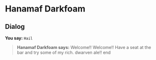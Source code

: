 # Hanamaf Darkfoam


## Dialog

**You say:** `Hail`



>**Hanamaf Darkfoam says:** Welcome!! Welcome!! Have a seat at the bar and try some of my rich. dwarven ale!!
end





